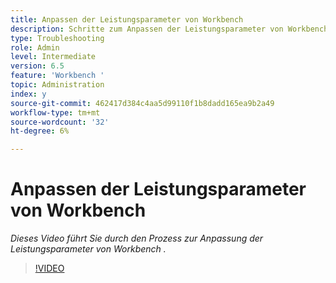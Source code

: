 ```yaml
---
title: Anpassen der Leistungsparameter von Workbench
description: Schritte zum Anpassen der Leistungsparameter von Workbench
type: Troubleshooting
role: Admin
level: Intermediate
version: 6.5
feature: 'Workbench '
topic: Administration
index: y
source-git-commit: 462417d384c4aa5d99110f1b8dadd165ea9b2a49
workflow-type: tm+mt
source-wordcount: '32'
ht-degree: 6%

---
```



# Anpassen der Leistungsparameter von Workbench

*Dieses Video führt Sie durch den Prozess zur Anpassung der Leistungsparameter von Workbench .*

>[!VIDEO](https://video.tv.adobe.com/v/335511?quality=9&learn=on)

